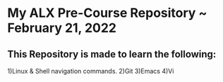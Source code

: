 # My ALX Pre-Course Repository ~ February 21, 2022
## This Repository is made to learn the following:
1)Linux & Shell navigation commands.
2)Git
3)Emacs
4)Vi
